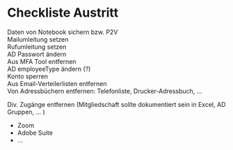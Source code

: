 # Checkliste Austritt  

Daten von Notebook sichern bzw. P2V  
Mailumleitung setzen  
Rufumleitung setzen  
AD Passwort ändern  
Aus MFA Tool entfernen  
AD employeeType ändern (?)  
Konto sperren  
Aus Email-Verteilerlisten entfernen  
Von Adressbüchern entfernen:  Telefonliste, Drucker-Adressbuch, ...  

Div. Zugänge entfernen (Mitgliedschaft sollte dokumentiert sein in Excel, AD Gruppen, ... )  
- Zoom
- Adobe Suite
- ...

  

